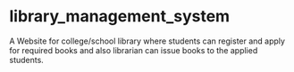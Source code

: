 # library_management_system
A Website for college/school library where students can register and apply for required books and also librarian can issue books to the applied students. 
